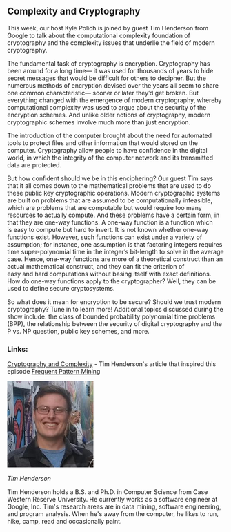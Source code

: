 ## Complexity and Cryptography

This week, our host Kyle Polich is joined by guest Tim Henderson from Google to talk about the computational complexity foundation of cryptography and the complexity issues that underlie the field of modern cryptography.

The fundamental task of cryptography is encryption. Cryptography has been around for a long time— it was used for thousands of years to hide secret messages that would be difficult for others to decipher. But the numerous methods of encryption devised over the years all seem to share one common characteristic— sooner or later they’d get broken. But everything changed with the emergence of modern cryptography, whereby computational complexity was used to argue about the security of the encryption schemes. And unlike older notions of cryptography, modern cryptographic schemes involve much more than just encryption. 

The introduction of the computer brought about the need for automated tools to protect files and other information that would stored on the computer. Cryptography allow people to have confidence in the digital world, in which the integrity of the computer network and its transmitted data are protected. 

But how confident should we be in this enciphering? Our guest Tim says that it all comes down to the mathematical problems that are used to do these public key cryptographic operations. Modern cryptographic systems are built on problems that are assumed to be computationally infeasible, which are problems that are computable but would require too many resources to actually compute. And these problems have a certain form, in that they are one-way functions. A one-way function is a function which is easy to compute but hard to invert. It is not known whether one-way functions exist. However, such functions can
exist under a variety of assumption; for instance, one assumption is that factoring integers requires time super-polynomial time in the integer’s bit-length to solve in the average case. Hence, one-way functions are more of a theoretical construct than an actual mathematical construct, and they can fit the criterion of easy and hard computations without basing itself with exact definitions. How do one-way functions apply to the cryptographer? Well, they can be used to define secure cryptosystems.

So what does it mean for encryption to be secure? Should we trust modern cryptography? Tune in to learn more! Additional topics discussed during the show include: the class of bounded probability polynomial time problems (BPP), the relationship between the security of digital cryptography and the P vs. NP question, public key schemes, and more.

### Links:
[Cryptography and Complexity](http://hackthology.com/cryptography-and-complexity.html) - Tim Henderson's article that inspired this episode 
[Frequent Pattern Mining](http://charuaggarwal.net/freqbook.pdf)



<div class="row">
        <div class="col-xs-12 col-sm-3">
                <img alt="Tim Henderson" src="src-complexity-and-cryptography/tim-henderson.jpg" />
                <br/>
                <p><i>Tim Henderson</i></p>
        </div>
        <div class="col-xs-12 col-sm-9">
		Tim Henderson holds a B.S. and Ph.D. in Computer Science from Case Western Reserve University. He currently works as a software engineer at Google, Inc. Tim's research areas are in data mining, software engineering, and program analysis. When he's away from the computer, he likes to run, hike, camp, read and occasionally paint.
        </div>
</div>

